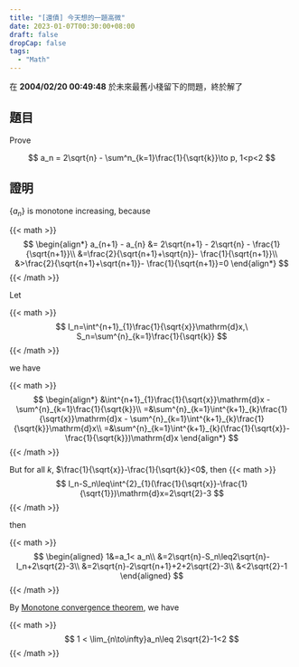 ```yaml
---
title: "[還債] 今天想的一題高微"
date: 2023-01-07T00:30:00+08:00
draft: false
dropCap: false
tags:
  - "Math"
---
```


在 **2004/02/20 00:49:48** 於未來最舊小棧留下的問題，終於解了

## 題目

Prove 

$$
a_n = 2\sqrt{n} - \sum^n_{k=1}\frac{1}{\sqrt{k}}\to p, 1<p<2
$$

## 證明

$\lbrace a_n\rbrace$ is monotone increasing, because

{{< math >}}
$$
\begin{align*}
a_{n+1} - a_{n} &= 2\sqrt{n+1} - 2\sqrt{n} - \frac{1}{\sqrt{n+1}}\\
&=\frac{2}{\sqrt{n+1}+\sqrt{n}}- \frac{1}{\sqrt{n+1}}\\
&>\frac{2}{\sqrt{n+1}+\sqrt{n+1}}- \frac{1}{\sqrt{n+1}}=0
\end{align*}
$$
{{< /math >}}

Let 

{{< math >}}
$$
I_n=\int^{n+1}_{1}\frac{1}{\sqrt{x}}\mathrm{d}x,\ S_n=\sum^{n}_{k=1}\frac{1}{\sqrt{k}}
$$
{{< /math >}}

we have

{{< math >}}
$$
\begin{align*}
&\int^{n+1}_{1}\frac{1}{\sqrt{x}}\mathrm{d}x - \sum^{n}_{k=1}\frac{1}{\sqrt{k}}\\
=&\sum^{n}_{k=1}\int^{k+1}_{k}\frac{1}{\sqrt{x}}\mathrm{d}x - \sum^{n}_{k=1}\int^{k+1}_{k}\frac{1}{\sqrt{k}}\mathrm{d}x\\
=&\sum^{n}_{k=1}\int^{k+1}_{k}(\frac{1}{\sqrt{x}}-\frac{1}{\sqrt{k}})\mathrm{d}x
\end{align*}
$$
{{< /math >}}

But for all $k$, $\frac{1}{\sqrt{x}}-\frac{1}{\sqrt{k}}<0$, then 
{{< math >}}
$$
I_n-S_n\leq\int^{2}_{1}(\frac{1}{\sqrt{x}}-\frac{1}{\sqrt{1}})\mathrm{d}x=2\sqrt{2}-3
$$
{{< /math >}}

then 

{{< math >}}
$$
\begin{aligned}
1&=a_1< a_n\\
&=2\sqrt{n}-S_n\leq2\sqrt{n}-I_n+2\sqrt{2}-3\\
&=2\sqrt{n}-2\sqrt{n+1}+2+2\sqrt{2}-3\\
&<2\sqrt{2}-1
\end{aligned}
$$
{{< /math >}}

By [Monotone convergence theorem](https://en.wikipedia.org/wiki/Monotone_convergence_theorem), we have 

{{< math >}}
$$
1 < \lim_{n\to\infty}a_n\leq 2\sqrt{2}-1<2
$$
{{< /math >}}